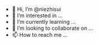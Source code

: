 - 👋 Hi, I’m @niezhisui
- 👀 I’m interested in ...
- 🌱 I’m currently learning ...
- 💞️ I’m looking to collaborate on ...
- 📫 How to reach me ...

<!---
niezhisui/niezhisui is a ✨ special ✨ repository because its `README.md` (this file) appears on your GitHub profile.
You can click the Preview link to take a look at your changes.
--->

